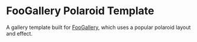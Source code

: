 FooGallery Polaroid Template
============================

A gallery template built for [FooGallery][1], which uses a popular polaroid layout and effect.

  [1]: https://github.com/fooplugins/foogallery